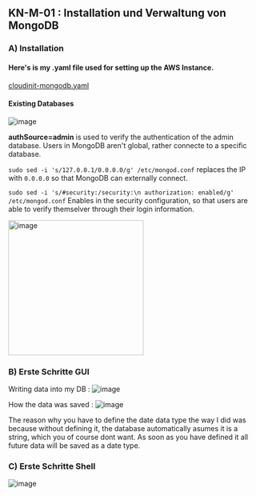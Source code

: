 ## KN-M-01 : Installation und Verwaltung von MongoDB

### A) Installation

#### Here's is my .yaml file used for setting up the AWS Instance. 
[cloudinit-mongodb.yaml](cloudinit-mongodb.yaml)

#### Existing Databases
![image](https://github.com/user-attachments/assets/a42bc2fe-cc26-4030-afd4-86a6e8f0aab1)

**authSource=admin** is used to verify the authentication of the admin database. Users in MongoDB aren't global, rather connecte to a specific database.


`sudo sed -i 's/127.0.0.1/0.0.0.0/g' /etc/mongod.conf`
replaces the IP with `0.0.0.0` so that MongoDB can externally connect.

`sudo sed -i 's/#security:/security:\n authorization: enabled/g' /etc/mongod.conf`
Enables in the security configuration, so that users are able to verify themselver through their login information.

<img width="270" alt="image" src="https://github.com/user-attachments/assets/4f4b3da4-7c6d-4178-b0c9-4c1f0d9de114" />


### B) Erste Schritte GUI 

Writing data into my DB :
![image](https://github.com/user-attachments/assets/9574bbf4-9bf6-4056-a64c-9d9fb5e96496)


How the data was saved : 
![image](https://github.com/user-attachments/assets/2618bdc2-d959-4739-a7d6-314ec5e0aeba)

The reason why you have to define the date data type the way I did was because without defining it, the database automatically asumes it is a string, which you of course dont want. As soon as you have defined it all future data will be saved as a date type. 

### C) Erste Schritte Shell

![image](https://github.com/user-attachments/assets/d1b82555-bb1b-4042-b5a6-fd679f40e95a)




